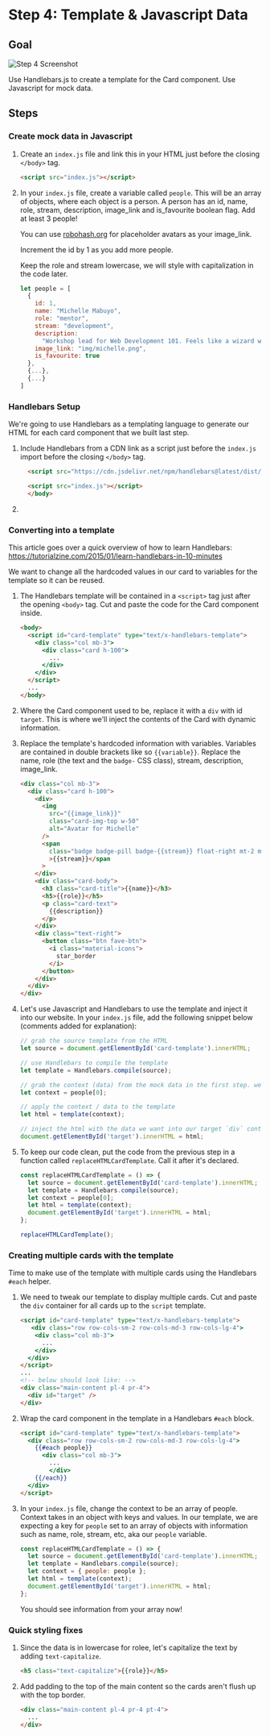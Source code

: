 # Step 4: Template & Javascript Data

## Goal

![Step 4 Screenshot](step-4-screenshot.png)

Use Handlebars.js to create a template for the Card component. Use Javascript for mock data.

## Steps

### Create mock data in Javascript

1. Create an `index.js` file and link this in your HTML just before the closing `</body>` tag.

   ```html
   <script src="index.js"></script>
   ```

1. In your `index.js` file, create a variable called `people`. This will be an array of objects, where each object is a person. A person has an id, name, role, stream, description, image_link and is_favourite boolean flag. Add at least 3 people!

   You can use [robohash.org](https://robohash.org/) for placeholder avatars as your image_link.

   Increment the id by 1 as you add more people.

   Keep the role and stream lowercase, we will style with capitalization in the code later.

   ```js
   let people = [
     {
       id: 1,
       name: "Michelle Mabuyo",
       role: "mentor",
       stream: "development",
       description:
         "Workshop lead for Web Development 101. Feels like a wizard with code. Will happily help with your front-end development woes, maybe in exchange for cute cat pictures.",
       image_link: "img/michelle.png",
       is_favourite: true
     },
     {...},
     {...}
   ]
   ```

### Handlebars Setup

We're going to use Handlebars as a templating language to generate our HTML for each card component that we built last step.

1. Include Handlebars from a CDN link as a script just before the `index.js` import before the closing `</body>` tag.

   ```html
     <script src="https://cdn.jsdelivr.net/npm/handlebars@latest/dist/handlebars.js"></script>

     <script src="index.js"></script>
     </body>
   ```

1.

### Converting into a template

This article goes over a quick overview of how to learn Handlebars: https://tutorialzine.com/2015/01/learn-handlebars-in-10-minutes

We want to change all the hardcoded values in our card to variables for the template so it can be reused.

1. The Handlebars template will be contained in a `<script>` tag just after the opening `<body>` tag. Cut and paste the code for the Card component inside.

   ```html
   <body>
     <script id="card-template" type="text/x-handlebars-template">
       <div class="col mb-3">
         <div class="card h-100">
           ...
         </div>
       </div>
     </script>
     ...
   </body>
   ```

1. Where the Card component used to be, replace it with a `div` with id `target`. This is where we'll inject the contents of the Card with dynamic information.

1. Replace the template's hardcoded information with variables. Variables are contained in double brackets like so `{{variable}}`. Replace the name, role (the text and the `badge-` CSS class), stream, description, image_link.

   ```html
   <div class="col mb-3">
     <div class="card h-100">
       <div>
         <img
           src="{{image_link}}"
           class="card-img-top w-50"
           alt="Avatar for Michelle"
         />
         <span
           class="badge badge-pill badge-{{stream}} float-right mt-2 mr-2 text-uppercase"
           >{{stream}}</span
         >
       </div>
       <div class="card-body">
         <h3 class="card-title">{{name}}</h3>
         <h5>{{role}}</h5>
         <p class="card-text">
           {{description}}
         </p>
       </div>
       <div class="text-right">
         <button class="btn fave-btn">
           <i class="material-icons">
             star_border
           </i>
         </button>
       </div>
     </div>
   </div>
   ```

1. Let's use Javascript and Handlebars to use the template and inject it into our website. In your `index.js` file, add the following snippet below (comments added for explanation):

   ```js
   // grab the source template from the HTML
   let source = document.getElementById('card-template').innerHTML;

   // use Handlebars to compile the template
   let template = Handlebars.compile(source);

   // grab the context (data) from the mock data in the first step. we'll use the first person in the array for now.
   let context = people[0];

   // apply the context / data to the template
   let html = template(context);

   // inject the html with the data we want into our target `div` container
   document.getElementById('target').innerHTML = html;
   ```

1. To keep our code clean, put the code from the previous step in a function called `replaceHTMLCardTemplate`. Call it after it's declared.

   ```js
   const replaceHTMLCardTemplate = () => {
     let source = document.getElementById('card-template').innerHTML;
     let template = Handlebars.compile(source);
     let context = people[0];
     let html = template(context);
     document.getElementById('target').innerHTML = html;
   };

   replaceHTMLCardTemplate();
   ```

### Creating multiple cards with the template

Time to make use of the template with multiple cards using the Handlebars `#each` helper.

1. We need to tweak our template to display multiple cards. Cut and paste the `div` container for all cards up to the `script` template.

   ```html
   <script id="card-template" type="text/x-handlebars-template">
      <div class="row row-cols-sm-2 row-cols-md-3 row-cols-lg-4">
       <div class="col mb-3">
         ...
       </div>
     </div>
   </script>
   ...
   <!-- below should look like: -->
   <div class="main-content pl-4 pr-4">
     <div id="target" />
   </div>
   ```

1. Wrap the card component in the template in a Handlebars `#each` block.

   ```html
   <script id="card-template" type="text/x-handlebars-template">
     <div class="row row-cols-sm-2 row-cols-md-3 row-cols-lg-4">
       {{#each people}}
         <div class="col mb-3">
           ...
           </div>
       {{/each}}
     </div>
   </script>
   ```

1. In your `index.js` file, change the context to be an array of people. Context takes in an object with keys and values. In our template, we are expecting a key for `people` set to an array of objects with information such as name, role, stream, etc, aka our `people` variable.

   ```js
   const replaceHTMLCardTemplate = () => {
     let source = document.getElementById('card-template').innerHTML;
     let template = Handlebars.compile(source);
     let context = { people: people };
     let html = template(context);
     document.getElementById('target').innerHTML = html;
   };
   ```

   You should see information from your array now!

### Quick styling fixes

1. Since the data is in lowercase for rolee, let's capitalize the text by adding `text-capitalize`.

   ```html
   <h5 class="text-capitalize">{{role}}</h5>
   ```

1. Add padding to the top of the main content so the cards aren't flush up with the top border.

   ```html
   <div class="main-content pl-4 pr-4 pt-4">
     ...
   </div>
   ```
